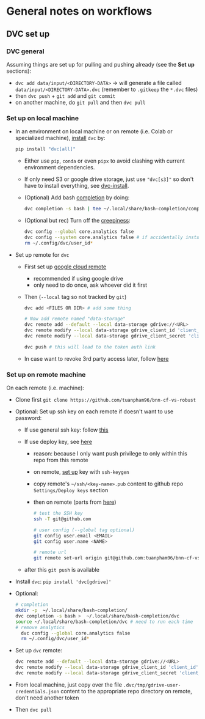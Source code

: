 # General notes on workflows

## DVC set up

### DVC general

Assuming things are set up for pulling and pushing already (see the **Set up** sections):

- `dvc add data/input/<DIRECTORY-DATA>` -> will generate a file called `data/input/<DIRECTORY-DATA>.dvc` (remember to `.gitkeep` the `*.dvc` files)
- then `dvc push` + `git add` and `git commit`
- on another machine, do `git pull` and then `dvc pull`

### Set up on local machine

- In an environment on local machine or on remote (i.e. Colab or specialized machine), [install][dvc-install] `dvc` by:

  ``` bash
  pip install "dvc[all]"
  ```

  - Either use `pip`, `conda` or even `pipx` to avoid clashing with current environment dependencies.
  - If only need S3 or google drive storage, just use `"dvc[s3]"` so don't have to install everything, see [dvc-install].
  - (Optional) Add bash [completion][dvc-completion] by doing:

    ``` bash
    dvc completion -s bash | tee ~/.local/share/bash-completion/completions/dvc
    ```

  - (Optional but rec) Turn off the [creepiness][dvc-analytics]:

    ``` bash
    dvc config --global core.analytics false
    dvc config --system core.analytics false # if accidentally install with sudo
    rm ~/.config/dvc/user_id*
    ```

- Set up remote for `dvc`
  - First set up [google cloud remote](https://dvc.org/doc/user-guide/setup-google-drive-remote#using-a-custom-google-cloud-project-recommended)
    - recommended if using google drive
    - only need to do once, ask whoever did it first
  - Then (`--local` tag so not tracked by `git`)

    ``` bash
    dvc add <FILES OR DIR> # add some thing

    # Now add remote named "data-storage"
    dvc remote add --default --local data-storage gdrive://<URL>
    dvc remote modify --local data-storage gdrive_client_id 'client_id'
    dvc remote modify --local data-storage gdrive_client_secret 'client_secret'

    dvc push # this will lead to the token auth link
    ```

  - In case want to revoke 3rd party access later, follow [here]( https://support.google.com/accounts/answer/3466521?hl=en)

### Set up on remote machine

On each remote (i.e. machine):

- Clone first `git clone https://github.com/tuanpham96/bnn-cf-vs-robust`
- Optional: Set up ssh key on each remote if doesn't want to use password:
  - If use general ssh key: follow [this](https://docs.github.com/en/authentication/connecting-to-github-with-ssh/adding-a-new-ssh-key-to-your-github-account)
  - If use deploy key, see [here](https://docs.github.com/en/developers/overview/managing-deploy-keys#deploy-keys)
    - reason: because I only want push privilege to only within this repo from this remote
    - on remote, [set up](https://docs.github.com/en/authentication/connecting-to-github-with-ssh/generating-a-new-ssh-key-and-adding-it-to-the-ssh-agent#generating-a-new-ssh-key) key with `ssh-keygen`
    - copy remote's `~/ssh/<key-name>.pub` content to github repo `Settings/Deploy keys` section
    - then on remote (parts from [here](https://gist.github.com/xirixiz/b6b0c6f4917ce17a90e00f9b60566278))

      ``` bash
      # test the SSH key
      ssh -T git@github.com

      # user config (--global tag optional)
      git config user.email <EMAIL>
      git config user.name <NAME>

      # remote url
      git remote set-url origin git@github.com:tuanpham96/bnn-cf-vs-robust.git
      ```

  - after this `git push` is available
- Install `dvc`: `pip install 'dvc[gdrive]'`
- Optional:

  ``` bash
  # completion
  mkdir -p  ~/.local/share/bash-completion/
  dvc completion -s bash >  ~/.local/share/bash-completion/dvc
  source ~/.local/share/bash-completion/dvc # need to run each time
  # remove analytics
    dvc config --global core.analytics false
    rm ~/.config/dvc/user_id*
  ```

- Set up `dvc` remote:

  ``` bash
  dvc remote add --default --local data-storage gdrive://<URL>
  dvc remote modify --local data-storage gdrive_client_id 'client_id'
  dvc remote modify --local data-storage gdrive_client_secret 'client_secret'
  ```

- From local machine, just copy over the file `.dvc/tmp/gdrive-user-credentials.json` content to the appropriate repo directory on remote, don't need another token
- Then `dvc pull`

[dvc-install]: https://dvc.org/doc/install/linux
[dvc-completion]: https://dvc.org/doc/install/completion
[dvc-analytics]: https://dvc.org/doc/user-guide/analytics